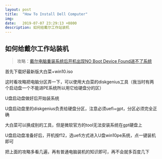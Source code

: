 ```yaml
---
layout: post
title:  "How To Install Dell Computer"
img: 
date:   2019-07-07 23:29:13 +0800
description: 如何给戴尔工作站装机
---
```


## 如何给戴尔工作站装机

>攻略：[戴尔电脑重装系统后开机出现NO Boot Device Found进不了系统](http://www.dnxtc.net/zixun/zhuangjijiaocheng/2019-01-26/3471.html)

首先下载好最新版大白菜+win10.iso

这时看攻略把电脑分区弄一下，可以使用大白菜的diskgenius工具（我当时有两个启动盘一个不能进PE系统所以用它给硬盘分的区）

U盘启动盘做好后开始装系统

U盘启动盘里的diskgenius负责给硬盘分区，注意必须uefi+gpt，分区必须完全正确

大白菜可以换成别的工具，但是微软官方的tool无法安装系统在gpt硬盘上

U盘启动盘准备好后，开机按f12，选uefi方式进入U盘win10pe系统，点一键装机即可

把上面的攻略多看几遍，再有普通电脑装机的知识即可，再不会就多百度几下


